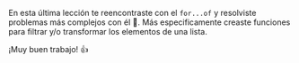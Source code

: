 En esta última lección te reencontraste con el `for...of` y resolviste problemas más complejos con él :exploding_head:. Más especificamente creaste funciones para filtrar y/o transformar los elementos de una lista. 

¡Muy buen trabajo! :thumbsup: